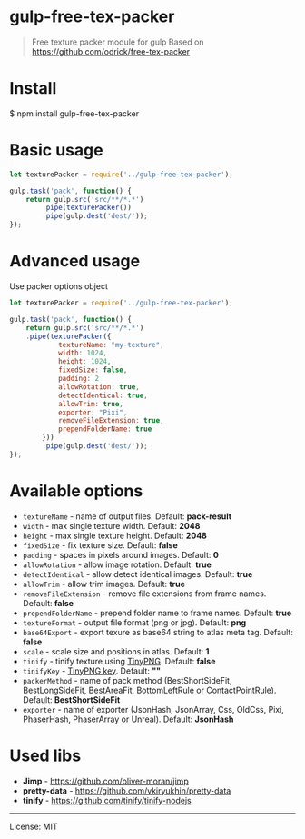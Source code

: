 # gulp-free-tex-packer
> Free texture packer module for gulp
> Based on https://github.com/odrick/free-tex-packer

# Install
   
$ npm install gulp-free-tex-packer
   
# Basic usage
```js
let texturePacker = require('../gulp-free-tex-packer');

gulp.task('pack', function() {
    return gulp.src('src/**/*.*')
		.pipe(texturePacker())
		.pipe(gulp.dest('dest/'));
});
```

# Advanced usage

Use packer options object

```js
let texturePacker = require('../gulp-free-tex-packer');

gulp.task('pack', function() {
    return gulp.src('src/**/*.*')
	.pipe(texturePacker({
            textureName: "my-texture",
            width: 1024,
            height: 1024,
            fixedSize: false,
            padding: 2
            allowRotation: true,
            detectIdentical: true,
            allowTrim: true,
            exporter: "Pixi",
            removeFileExtension: true,
            prependFolderName: true
        }))
		.pipe(gulp.dest('dest/'));
});
```

# Available options

* `textureName` - name of output files. Default: **pack-result**
* `width` - max single texture width. Default: **2048**
* `height` - max single texture height. Default: **2048**
* `fixedSize` - fix texture size. Default: **false**
* `padding` - spaces in pixels around images. Default: **0**
* `allowRotation` - allow image rotation. Default: **true**
* `detectIdentical` - allow detect identical images. Default: **true**
* `allowTrim` - allow trim images. Default: **true**
* `removeFileExtension` - remove file extensions from frame names. Default: **false**
* `prependFolderName` - prepend folder name to frame names. Default: **true**
* `textureFormat` - output file format (png or jpg). Default: **png**
* `base64Export` - export texure as base64 string to atlas meta tag. Default: **false**
* `scale` - scale size and positions in atlas. Default: **1**
* `tinify` - tinify texture using [TinyPNG](https://tinypng.com/). Default: **false**
* `tinifyKey` - [TinyPNG key](https://tinypng.com/developers). Default: **""**
* `packerMethod` - name of pack method (BestShortSideFit, BestLongSideFit, BestAreaFit, BottomLeftRule or ContactPointRule). Default: **BestShortSideFit**
* `exporter` - name of exporter (JsonHash, JsonArray, Css, OldCss, Pixi, PhaserHash, PhaserArray or Unreal). Default: **JsonHash**

# Used libs

* **Jimp** - https://github.com/oliver-moran/jimp
* **pretty-data** - https://github.com/vkiryukhin/pretty-data
* **tinify** - https://github.com/tinify/tinify-nodejs

---
License: MIT

